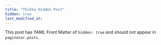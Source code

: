 ```yaml
---
title: "Thikka Hidden Post"
hidden: true
last_modified_at:
---
```


This post has YAML Front Matter of `hidden: true` and should not appear in `paginator.posts`.
